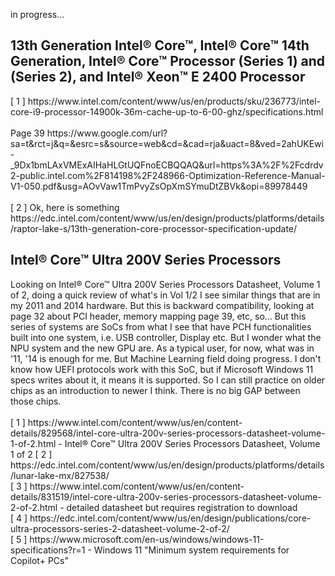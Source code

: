 in progress...

<h2>13th Generation Intel® Core™, Intel® Core™ 14th Generation, Intel® Core™ Processor (Series 1) and (Series 2), and Intel® Xeon™ E 2400 Processor</h2>
[ 1 ] https://www.intel.com/content/www/us/en/products/sku/236773/intel-core-i9-processor-14900k-36m-cache-up-to-6-00-ghz/specifications.html
<br /><br />
Page 39
https://www.google.com/url?sa=t&rct=j&q=&esrc=s&source=web&cd=&cad=rja&uact=8&ved=2ahUKEwi-_9Dx1bmLAxVMExAIHaHLGtUQFnoECBQQAQ&url=https%3A%2F%2Fcdrdv2-public.intel.com%2F814198%2F248966-Optimization-Reference-Manual-V1-050.pdf&usg=AOvVaw1TmPvyZsOpXmSYmuDtZBVk&opi=89978449
<br /><br />
[ 2 ] Ok, here is something https://edc.intel.com/content/www/us/en/design/products/platforms/details/raptor-lake-s/13th-generation-core-processor-specification-update/

<h2>Intel® Core™ Ultra 200V Series Processors</h2>
Looking on Intel® Core™ Ultra 200V Series Processors Datasheet, Volume 1 of 2, doing a quick review of what's in Vol 1/2 I see similar things that are in my 2011 and 2014 hardware. But this is backward compatibility, looking at page 32 about PCI header, memory mapping page 39, etc, so... But this series of systems are SoCs from what I see that have PCH functionalities built into one system, i.e. USB controller, Display etc. But I wonder what the NPU system and the new GPU are. As a typical user, for now, what was in '11, '14 is enough for me. But Machine Learning field doing progress. I don't know how UEFI protocols work with this SoC, but if Microsoft Windows 11 specs writes about it, it means it is supported. So I can still practice on older chips as an introduction to newer I think. There is no big GAP between those chips.
<br /><br />
[ 1 ] https://www.intel.com/content/www/us/en/content-details/829568/intel-core-ultra-200v-series-processors-datasheet-volume-1-of-2.html - Intel® Core™ Ultra 200V Series Processors Datasheet, Volume 1 of 2
[ 2 ] https://edc.intel.com/content/www/us/en/design/products/platforms/details/lunar-lake-mx/827538/<br />
[ 3 ] https://www.intel.com/content/www/us/en/content-details/831519/intel-core-ultra-200v-series-processors-datasheet-volume-2-of-2.html - detailed datasheet but requires registration to download<br />
[ 4 ] https://edc.intel.com/content/www/us/en/design/publications/core-ultra-processors-series-2-datasheet-volume-2-of-2/<br />
[ 5 ] https://www.microsoft.com/en-us/windows/windows-11-specifications?r=1 - Windows 11 "Minimum system requirements for Copilot+ PCs"<br />
